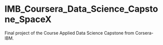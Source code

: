 # IMB_Coursera_Data_Science_Capstone_SpaceX
Final project of the Course Applied Data Science Capstone from Corsera-IBM.
